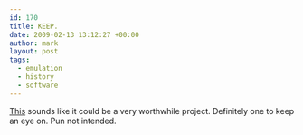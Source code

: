 ```yaml
---
id: 170
title: KEEP.
date: 2009-02-13 13:12:27 +00:00
author: mark
layout: post
tags:
  - emulation
  - history
  - software
---
```

[This](http://news.bbc.co.uk/1/hi/technology/7886754.stm) sounds like it could be a very worthwhile project. Definitely one to keep an eye on. Pun not intended.
